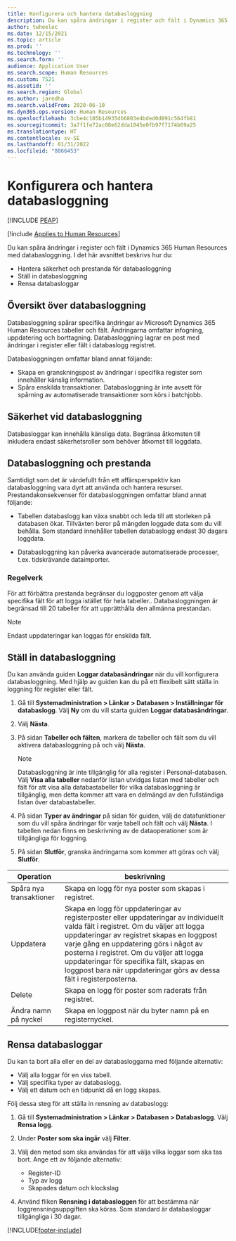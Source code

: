 ```yaml
---
title: Konfigurera och hantera databasloggning
description: Du kan spåra ändringar i register och fält i Dynamics 365 Human Resources med databasloggning.
author: twheeloc
ms.date: 12/15/2021
ms.topic: article
ms.prod: ''
ms.technology: ''
ms.search.form: ''
audience: Application User
ms.search.scope: Human Resources
ms.custom: 7521
ms.assetid: ''
ms.search.region: Global
ms.author: jaredha
ms.search.validFrom: 2020-06-10
ms.dyn365.ops.version: Human Resources
ms.openlocfilehash: 3cbe4c105b14935db6803e4bded0d891c564fb81
ms.sourcegitcommit: 3a7f1fe72ac08e62dda1045e0fb97f7174b69a25
ms.translationtype: HT
ms.contentlocale: sv-SE
ms.lasthandoff: 01/31/2022
ms.locfileid: "8066453"
---
```

# <a name="configure-and-manage-database-logging"></a>Konfigurera och hantera databasloggning


[!INCLUDE [PEAP](../includes/peap-2.md)]

[!include [Applies to Human Resources](../includes/applies-to-hr.md)]

Du kan spåra ändringar i register och fält i Dynamics 365 Human Resources med databasloggning. I det här avsnittet beskrivs hur du:

- Hantera säkerhet och prestanda för databasloggning
- Ställ in databasloggning
- Rensa databasloggar

## <a name="overview-of-database-logging"></a>Översikt över databasloggning

Databasloggning spårar specifika ändringar av Microsoft Dynamics 365 Human Resources tabeller och fält. Ändringarna omfattar infogning, uppdatering och borttagning. Databasloggning lagrar en post med ändringar i register eller fält i databaslogg registret.

Databasloggningen omfattar bland annat följande:

- Skapa en granskningspost av ändringar i specifika register som innehåller känslig information.
- Spåra enskilda transaktioner. Databasloggning är inte avsett för spårning av automatiserade transaktioner som körs i batchjobb.

## <a name="security-for-database-logging"></a>Säkerhet vid databasloggning

Databasloggar kan innehålla känsliga data. Begränsa åtkomsten till inkludera endast säkerhetsroller som behöver åtkomst till loggdata.

## <a name="database-logging-and-performance"></a>Databasloggning och prestanda

Samtidigt som det är värdefullt från ett affärsperspektiv kan databasloggning vara dyrt att använda och hantera resurser. Prestandakonsekvenser för databasloggningen omfattar bland annat följande:

- Tabellen databaslogg kan växa snabbt och leda till att storleken på databasen ökar. Tillväxten beror på mängden loggade data som du vill behålla. Som standard innehåller tabellen databaslogg endast 30 dagars loggdata. 

- Databasloggning kan påverka avancerade automatiserade processer, t.ex. tidskrävande dataimporter.

### <a name="best-practices"></a>Regelverk

För att förbättra prestanda begränsar du loggposter genom att välja specifika fält för att logga istället för hela tabeller.. Databasloggningen är begränsad till 20 tabeller för att upprätthålla den allmänna prestandan.

> [!NOTE]
> Endast uppdateringar kan loggas för enskilda fält.

## <a name="set-up-database-logging"></a>Ställ in databasloggning

Du kan använda guiden **Loggar databasändringar** när du vill konfigurera databasloggning. Med hjälp av guiden kan du på ett flexibelt sätt ställa in loggning för register eller fält.

1. Gå till **Systemadministration > Länkar > Databasen > Inställningar för databaslogg**. Välj **Ny** om du vill starta guiden **Loggar databasändringar**.
2. Välj **Nästa**. 
3. På sidan **Tabeller och fälten**, markera de tabeller och fält som du vill aktivera databasloggning på och välj **Nästa**.

   > [!Note]
   > Databasloggning är inte tillgänglig för alla register i Personal-databasen. Välj **Visa alla tabeller** nedanför listan utvidgas listan med tabeller och fält för att visa alla databastabeller för vilka databasloggning är tillgänglig, men detta kommer att vara en delmängd av den fullständiga listan över databastabeller.

4. På sidan **Typer av ändringar** på sidan för guiden, välj de datafunktioner som du vill spåra ändringar för varje tabell och fält och välj **Nästa**. I tabellen nedan finns en beskrivning av de dataoperationer som är tillgängliga för loggning.
5. På sidan **Slutför**, granska ändringarna som kommer att göras och välj **Slutför**.

| Operation | beskrivning |
| -- | -- |
| Spåra nya transaktioner | Skapa en logg för nya poster som skapas i registret. |
| Uppdatera | Skapa en logg för uppdateringar av registerposter eller uppdateringar av individuellt valda fält i registret. Om du väljer att logga uppdateringar av registret skapas en loggpost varje gång en uppdatering görs i något av posterna i registret. Om du väljer att logga uppdateringar för specifika fält, skapas en loggpost bara när uppdateringar görs av dessa fält i registerposterna. |
| Delete | Skapa en logg för poster som raderats från registret. |
| Ändra namn på nyckel | Skapa en loggpost när du byter namn på en registernyckel. |


## <a name="clean-up-database-logs"></a>Rensa databasloggar

Du kan ta bort alla eller en del av databasloggarna med följande alternativ:

- Välj alla loggar för en viss tabell.
- Välj specifika typer av databaslogg.
- Välj ett datum och en tidpunkt då en logg skapas.

Följ dessa steg för att ställa in rensning av databaslogg: 

1. Gå till **Systemadministration > Länkar > Databasen > Databaslogg**. Välj **Rensa logg**.
2. Under **Poster som ska ingår** välj **Filter**.
3. Välj den metod som ska användas för att välja vilka loggar som ska tas bort. Ange ett av följande alternativ:

   - Register-ID
   - Typ av logg
   - Skapades datum och klockslag

4. Använd fliken **Rensning i databasloggen** för att bestämma när loggrensningsuppgiften ska köras. Som standard är databasloggar tillgängliga i 30 dagar.


[!INCLUDE[footer-include](../includes/footer-banner.md)]
